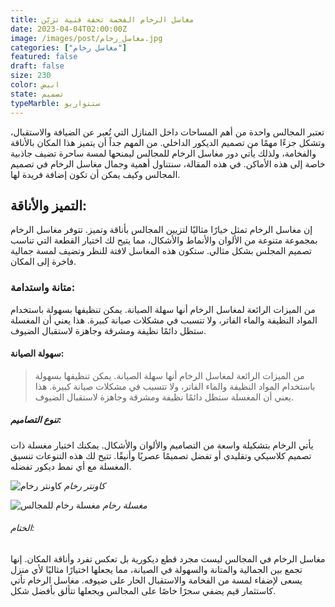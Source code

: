 ```yaml
---
title: مغاسل الرخام الفخمة تحفة فنية تزيّن
date: 2023-04-04T02:00:00Z
image: /images/post/مغاسل_رخام.jpg
categories: ["مغاسل رخام"]
featured: false
draft: false
size: 230
color: ابيض
state: تصميم
typeMarble: ستتواريو
---
```


تعتبر المجالس واحدة من أهم المساحات داخل المنازل التي تُعبر عن الضيافة والاستقبال، وتشكل جزءًا مهمًا من تصميم الديكور الداخلي. من المهم جداً أن يتميز هذا المكان بالأناقة والفخامة، ولذلك يأتي دور مغاسل الرخام للمجالس ليمنحها لمسة ساحرة تضيف جاذبية خاصة إلى هذه الأماكن. في هذه المقالة، سنتناول أهمية وجمال مغاسل الرخام في تصميم المجالس وكيف يمكن أن تكون إضافة فريدة لها.

## التميز والأناقة:

إن مغاسل الرخام تمثل خيارًا مثاليًا لتزيين المجالس بأناقة وتميز. تتوفر مغاسل الرخام بمجموعة متنوعة من الألوان والأنماط والأشكال، مما يتيح لك اختيار القطعة التي تناسب تصميم المجلس بشكل مثالي. ستكون هذه المغاسل لافتة للنظر وتضيف لمسة جمالية فاخرة إلى المكان.

### متانة واستدامة:

من الميزات الرائعة لمغاسل الرخام أنها سهلة الصيانة. يمكن تنظيفها بسهولة باستخدام المواد النظيفة والماء الفاتر، ولا تتسبب في مشكلات صيانة كبيرة. هذا يعني أن المغسلة ستظل دائمًا نظيفة ومشرقة وجاهزة لاستقبال الضيوف.

#### سهولة الصيانة:

> من الميزات الرائعة لمغاسل الرخام أنها سهلة الصيانة. يمكن تنظيفها بسهولة باستخدام المواد النظيفة والماء الفاتر، ولا تتسبب في مشكلات صيانة كبيرة. هذا يعني أن المغسلة ستظل دائمًا نظيفة ومشرقة وجاهزة لاستقبال الضيوف.

##### تنوع التصاميم:

يأتي الرخام بتشكيلة واسعة من التصاميم والألوان والأشكال. يمكنك اختيار مغسلة ذات تصميم كلاسيكي وتقليدي أو تفضل تصميمًا عصريًا وأنيقًا. تتيح لك هذه التنوعات تنسيق المغسلة مع أي نمط ديكور تفضله.

![كاونتر رخام](/images/post/مغاسل_رخام.jpg)
_كاونتر رخام_

![مغسلة رخام للمجالس](/images/post/مغاسل_رخام.jpg)
_مغسلة رخام_

###### الختام:

مغاسل الرخام في المجالس ليست مجرد قطع ديكورية بل تعكس تفرد وأناقة المكان. إنها تجمع بين الجمالية والمتانة والسهولة في الصيانة، مما يجعلها اختيارًا مثاليًا لأي منزل يسعى لإضفاء لمسة من الفخامة والاستقبال الحار على ضيوفه. مغاسل الرخام تأتي كاستثمار قيم يضفي سحرًا خاصًا على المجالس ويجعلها تتألق بأفضل شكل.
